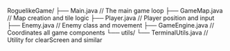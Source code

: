 RoguelikeGame/
├── Main.java                  // The main game loop
├── GameMap.java               // Map creation and tile logic
├── Player.java                // Player position and input
├── Enemy.java                 // Enemy class and movement
├── GameEngine.java            // Coordinates all game components
└── utils/
    └── TerminalUtils.java     // Utility for clearScreen and similar
